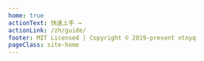 ```yaml
---
home: true
actionText: 快速上手 →
actionLink: /zh/guide/
footer: MIT Licensed | Copyright © 2019-present ntnyq
pageClass: site-home
---
```


<div class="hero-icon">
  <v-i color="#3eaf7c" name="vue" />
</div>
